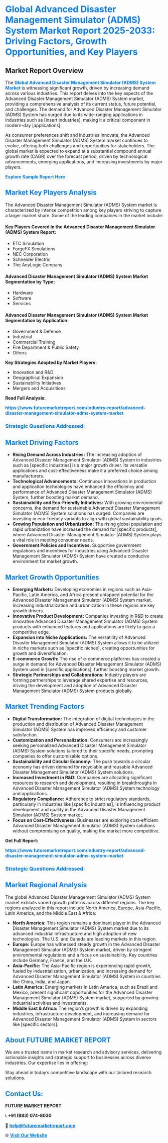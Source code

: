 <h1 style="color: #007BFF;">Global Advanced Disaster Management Simulator (ADMS) System Market Report 2025-2033: Driving Factors, Growth Opportunities, and Key Players</h1>

<section id="overview">
<h2>Market Report Overview</h2>
<p>The <a href="https://www.futuremarketreport.com/industry-report/advanced-disaster-management-simulator-adms-system-market" style="color: #007BFF; text-decoration: none;"><strong>Global Advanced Disaster Management Simulator (ADMS) System Market</strong></a> is witnessing significant growth, driven by increasing demand across various industries. This report delves into the key aspects of the Advanced Disaster Management Simulator (ADMS) System market, providing a comprehensive analysis of its current status, future potential, and challenges. The demand for Advanced Disaster Management Simulator (ADMS) System has surged due to its wide-ranging applications in industries such as [insert industries], making it a critical component in modern-day [applications].</p>
<p>As consumer preferences shift and industries innovate, the Advanced Disaster Management Simulator (ADMS) System market continues to evolve, offering both challenges and opportunities for stakeholders. The global market is expected to expand at a substantial compound annual growth rate (CAGR) over the forecast period, driven by technological advancements, emerging applications, and increasing investments by major players.</p>
</section>

<section id="overview">
<p><a href="https://www.futuremarketreport.com/request-sample/reportId=27889" style="color: #007BFF; text-decoration: none;"><strong>Explore Sample Report Here</strong></a></p>
</section>

<section id="key-players">
<h2 style="color: #007BFF;">Market Key Players Analysis</h2>
<p>The Advanced Disaster Management Simulator (ADMS) System market is characterized by intense competition among key players striving to capture a larger market share. Some of the leading companies in the market include:</p>
<h4>Key Players Covered in the Advanced Disaster Management Simulator (ADMS) System Report:</h4>
<ul><li>ETC Simulation</li><li>ForgeFX Simulations</li><li>NEC Corporation</li><li>Schneider Electric</li><li>The AnyLogic Company</li></ul>
<h4>Advanced Disaster Management Simulator (ADMS) System Market Segmentation by Type:</h4>
<ul><li>Hardware</li><li>Software</li><li>Services</li></ul>

<h4>Advanced Disaster Management Simulator (ADMS) System Market Segmentation by Application:</h4>
<ul><li>Government &amp; Defense</li><li>Industrial</li><li>Commercial Training</li><li>Fire Department &amp; Public Safety</li><li>Others</li></ul>
<p><strong>Key Strategies Adopted by Market Players:</strong></p>
<ul>
<li>Innovation and R&D</li>
<li>Geographical Expansion</li>
<li>Sustainability Initiatives</li>
<li>Mergers and Acquisitions</li>
</ul>
</section>

<section>
<p><strong>Read Full Analysis: </strong></p><a href="https://www.futuremarketreport.com/industry-report/advanced-disaster-management-simulator-adms-system-market" style="color: #007BFF; text-decoration: none;"><strong>https://www.futuremarketreport.com/industry-report/advanced-disaster-management-simulator-adms-system-market</strong></a>
<h3 style="color: #007BFF;">Strategic Questions Addressed:</h3>
</section>

<section id="driving-factors">
<h2 style="color: #007BFF;">Market Driving Factors</h2>
<ul>
<li><strong>Rising Demand Across Industries:</strong> The increasing adoption of Advanced Disaster Management Simulator (ADMS) System in industries such as [specific industries] is a major growth driver. Its versatile applications and cost-effectiveness make it a preferred choice among manufacturers.</li>
<li><strong>Technological Advancements:</strong> Continuous innovations in production and application technologies have enhanced the efficiency and performance of Advanced Disaster Management Simulator (ADMS) System, further boosting market demand.</li>
<li><strong>Sustainability and Eco-Friendly Initiatives:</strong> With growing environmental concerns, the demand for sustainable Advanced Disaster Management Simulator (ADMS) System solutions has surged. Companies are investing in eco-friendly variants to align with global sustainability goals.</li>
<li><strong>Growing Population and Urbanization:</strong> The rising global population and rapid urbanization have increased the demand for [specific products], where Advanced Disaster Management Simulator (ADMS) System plays a vital role in meeting consumer needs.</li>
<li><strong>Government Policies and Incentives:</strong> Supportive government regulations and incentives for industries using Advanced Disaster Management Simulator (ADMS) System have created a conducive environment for market growth.</li>
</ul>
</section>

<section id="growth-opportunities">
<h2 style="color: #007BFF;">Market Growth Opportunities</h2>
<ul>
<li><strong>Emerging Markets:</strong> Developing economies in regions such as Asia-Pacific, Latin America, and Africa present untapped potential for the Advanced Disaster Management Simulator (ADMS) System market. Increasing industrialization and urbanization in these regions are key growth drivers.</li>
<li><strong>Innovative Product Development:</strong> Companies investing in R&D to create innovative Advanced Disaster Management Simulator (ADMS) System products with enhanced features and applications are likely to gain a competitive edge.</li>
<li><strong>Expansion into Niche Applications:</strong> The versatility of Advanced Disaster Management Simulator (ADMS) System allows it to be utilized in niche markets such as [specific niches], creating opportunities for growth and diversification.</li>
<li><strong>E-commerce Growth:</strong> The rise of e-commerce platforms has created a surge in demand for Advanced Disaster Management Simulator (ADMS) System used in [specific applications], further boosting market growth.</li>
<li><strong>Strategic Partnerships and Collaborations:</strong> Industry players are forming partnerships to leverage shared expertise and resources, driving the development and adoption of Advanced Disaster Management Simulator (ADMS) System products globally.</li>
</ul>
</section>

<section id="trending-factors">
<h2 style="color: #007BFF;">Market Trending Factors</h2>
<ul>
<li><strong>Digital Transformation:</strong> The integration of digital technologies in the production and distribution of Advanced Disaster Management Simulator (ADMS) System has improved efficiency and customer satisfaction.</li>
<li><strong>Customization and Personalization:</strong> Consumers are increasingly seeking personalized Advanced Disaster Management Simulator (ADMS) System solutions tailored to their specific needs, prompting companies to offer customizable options.</li>
<li><strong>Sustainability and Circular Economy:</strong> The push towards a circular economy has driven demand for recyclable and reusable Advanced Disaster Management Simulator (ADMS) System solutions.</li>
<li><strong>Increased Investment in R&D:</strong> Companies are allocating significant resources to research and development, resulting in breakthroughs in Advanced Disaster Management Simulator (ADMS) System technology and applications.</li>
<li><strong>Regulatory Compliance:</strong> Adherence to strict regulatory standards, particularly in industries like [specific industries], is influencing product development and quality in the Advanced Disaster Management Simulator (ADMS) System market.</li>
<li><strong>Focus on Cost-Effectiveness:</strong> Businesses are exploring cost-efficient Advanced Disaster Management Simulator (ADMS) System solutions without compromising on quality, making the market more competitive.</li>
</ul>
</section>

<section>
<p><strong>Get Full Report: </strong></p><a href="https://www.futuremarketreport.com/industry-report/advanced-disaster-management-simulator-adms-system-market" style="color: #007BFF; text-decoration: none;"><strong>https://www.futuremarketreport.com/industry-report/advanced-disaster-management-simulator-adms-system-market</strong></a>
<h3 style="color: #007BFF;">Strategic Questions Addressed:</h3>
</section>


<section id="regional-analysis">
<h2 style="color: #007BFF;">Market Regional Analysis</h2>
<p>The global Advanced Disaster Management Simulator (ADMS) System market exhibits varied growth patterns across different regions. The key regions analyzed in this report include North America, Europe, Asia-Pacific, Latin America, and the Middle East & Africa:</p>
<ul>
<li><strong>North America:</strong> This region remains a dominant player in the Advanced Disaster Management Simulator (ADMS) System market due to its advanced industrial infrastructure and high adoption of new technologies. The U.S. and Canada are leading markets in this region.</li>
<li><strong>Europe:</strong> Europe has witnessed steady growth in the Advanced Disaster Management Simulator (ADMS) System market, driven by stringent environmental regulations and a focus on sustainability. Key countries include Germany, France, and the U.K.</li>
<li><strong>Asia-Pacific:</strong> The Asia-Pacific region is experiencing rapid growth, fueled by industrialization, urbanization, and increasing demand for Advanced Disaster Management Simulator (ADMS) System in countries like China, India, and Japan.</li>
<li><strong>Latin America:</strong> Emerging markets in Latin America, such as Brazil and Mexico, present significant opportunities for the Advanced Disaster Management Simulator (ADMS) System market, supported by growing industrial activities and investments.</li>
<li><strong>Middle East & Africa:</strong> The region’s growth is driven by expanding industries, infrastructure development, and increasing demand for Advanced Disaster Management Simulator (ADMS) System in sectors like [specific sectors].</li>
</ul>
</section>

<footer>
<h2 style="color: #007BFF;">About FUTURE MARKET REPORT</h2>
<p>We are a trusted name in market research and advisory services, delivering actionable insights and strategic support to businesses across diverse industries. Our expertise lies in offering:</p>

<p>Stay ahead in today’s competitive landscape with our tailored research solutions.</p>

<h2 style="color: #007BFF;">Contact Us:</h2>
<p><strong>FUTURE MARKET REPORT</strong></p>
<p>📞 <strong>+91 (883) 074-8030</strong></p>
<p>📧 <strong><a href="mailto:help@futuremarketreport.com" style="color: #007BFF;">help@futuremarketreport.com</a></strong></p>
<p>🌐 <strong><a href="https://www.futuremarketreport.com/" style="color: #007BFF;">Visit Our Website</a></strong></p>
</footer>